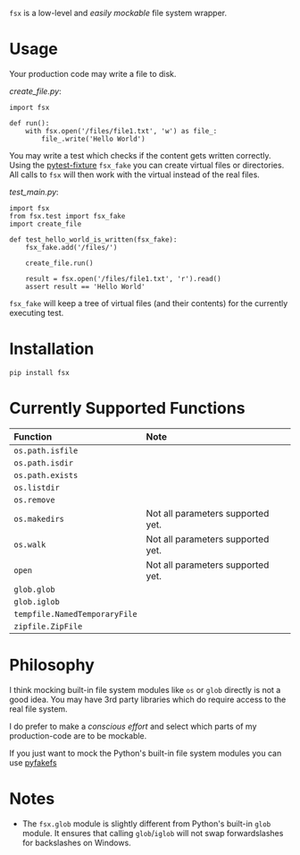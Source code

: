 `fsx` is a low-level and *easily mockable* file system wrapper.

# Usage
Your production code may write a file to disk.

*create_file.py*:

    import fsx

    def run():
        with fsx.open('/files/file1.txt', 'w') as file_:
            file_.write('Hello World')


You may write a test which checks if the content gets written correctly.
Using the [pytest-fixture] `fsx_fake` you can create virtual files or directories.
All calls to `fsx` will then work with the virtual instead of the real files.

*test_main.py*:

    import fsx
    from fsx.test import fsx_fake
    import create_file

    def test_hello_world_is_written(fsx_fake):
        fsx_fake.add('/files/')

        create_file.run()

        result = fsx.open('/files/file1.txt', 'r').read()
        assert result == 'Hello World'

`fsx_fake` will keep a tree of virtual files (and their contents) for the currently executing test.

# Installation

    pip install fsx

# Currently Supported Functions

| Function                      | Note                              |
|:------------------------------|:----------------------------------|
| `os.path.isfile`              |                                   |
| `os.path.isdir`               |                                   |
| `os.path.exists`              |                                   |
| `os.listdir`                  |                                   |
| `os.remove`                   |                                   |
| `os.makedirs`                 | Not all parameters supported yet. |
| `os.walk`                     | Not all parameters supported yet. |
| `open`                        | Not all parameters supported yet. |
| `glob.glob`                   |                                   |
| `glob.iglob`                  |                                   |
| `tempfile.NamedTemporaryFile` |                                   |
| `zipfile.ZipFile`             |                                   ||


# Philosophy
I think mocking built-in file system modules like `os` or `glob` directly is not a good idea.
You may have 3rd party libraries which do require access to the real file system.

I do prefer to make a *conscious effort* and select which parts of my production-code are to be mockable.

If you just want to mock the Python's built-in file system modules you can use [pyfakefs]

# Notes
- The `fsx.glob` module is slightly different from Python's built-in `glob` module.
  It ensures that calling `glob`/`iglob` will not swap forwardslashes for backslashes on Windows.

[pytest-fixture]: https://docs.pytest.org/en/latest/fixture.html
[pyfakefs]: https://github.com/jmcgeheeiv/pyfakefs

